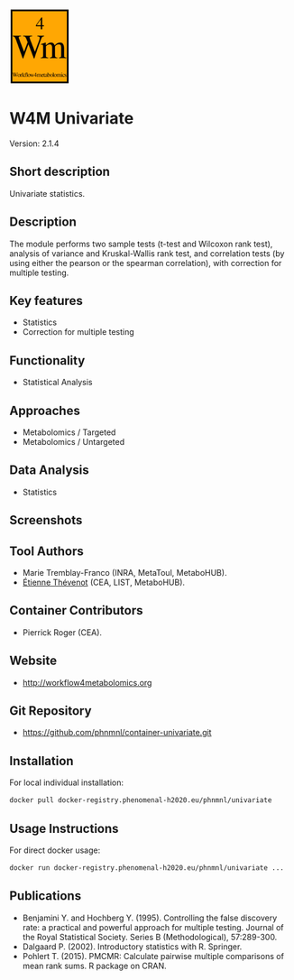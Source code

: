 <!-- Guidance:
Logo: The logo needs have the text "Logo" inside the square bracket place holder to be recognized at the App Library.
Tool name: First single hashtag (#) will be taken as tool name.
Version: Should always go after the first hastag and before the second hastag. The line needs to respond to the regexp "^Version: (.+)" being the first group the actual version.

Fields: for the App Library, the following fields will be parsed:

# Name of the tool
Version: z.x-whatever
## Short description
## Description
## Key features
## Publications
## Screenshots
## Tool Authors 
- Author 1 and affiliation
- [Author 2](link_to_author_2) and affiliation
## Container Contributors
- Contributor 1
- [Contributor 2](link_to_contributior_2) and affiliation
## Website
## Usage Instructions

Free text with triple tick code blocks, comprising docker, ipython and galaxy usage

## Installation 

They all have to be at the second hashtag level

For screenshots, you should use the following scheme:

![screenshot](screenshots/s1.gif)
![screenshot](screenshots/s2.gif)

-->
![Logo](w4m.png)

# W4M Univariate
Version: 2.1.4

## Short description

<!-- 
This should only be 20 to 40 words, hopefully a single sentence.
-->

Univariate statistics.

## Description

The module performs two sample tests (t-test and Wilcoxon rank test),
analysis of variance and Kruskal-Wallis rank test, and correlation
tests (by using either the pearson or the spearman correlation), with
correction for multiple testing.

## Key features

- Statistics
- Correction for multiple testing

## Functionality

- Statistical Analysis

## Approaches

- Metabolomics / Targeted
- Metabolomics / Untargeted

## Data Analysis

- Statistics

## Screenshots

## Tool Authors

- Marie Tremblay-Franco (INRA, MetaToul, MetaboHUB).
- [Étienne Thévenot](http://etiennethevenot.pagesperso-orange.fr) (CEA, LIST, MetaboHUB).

## Container Contributors

- Pierrick Roger (CEA).

## Website

- http://workflow4metabolomics.org

## Git Repository

- https://github.com/phnmnl/container-univariate.git

## Installation 

For local individual installation:

```bash
docker pull docker-registry.phenomenal-h2020.eu/phnmnl/univariate
```

## Usage Instructions

For direct docker usage:

```bash
docker run docker-registry.phenomenal-h2020.eu/phnmnl/univariate ...
```

## Publications

<!-- Guidance:
Use AMA style publications as a list (you can export AMA from PubMed, on the Formats: Citation link when looking at the entry).
-->

 - Benjamini Y. and Hochberg Y. (1995). Controlling the false discovery rate: a practical and powerful approach for multiple testing. Journal of the Royal Statistical Society. Series B (Methodological), 57:289-300.
 - Dalgaard P. (2002). Introductory statistics with R. Springer.
 - Pohlert T. (2015). PMCMR: Calculate pairwise multiple comparisons of mean rank sums. R package on CRAN.
